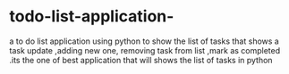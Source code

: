 # todo-list-application-
a to do list application using python to show the list of tasks that shows a task update ,adding new one, removing task from list ,mark as completed  .its the one of best application that will shows the list of tasks in python
